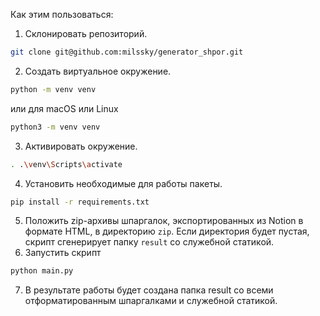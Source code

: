 Как этим пользоваться:
1. Склонировать репозиторий. 
```bash
git clone git@github.com:milssky/generator_shpor.git
```
2. Создать виртуальное окружение.
```bash
python -m venv venv
```
или для macOS или Linux
```bash
python3 -m venv venv
```
3. Активировать окружение.
```bash
. .\venv\Scripts\activate
```
4. Установить необходимые для работы пакеты.
```bash
pip install -r requirements.txt
```
5. Положить zip-архивы шпаргалок, экспортированных из Notion в формате HTML, в директорию `zip`. Если директория будет пустая, скрипт сгенерирует папку `result` со служебной статикой. 
6. Запустить скрипт
```bash
python main.py
```
7. В результате работы будет создана папка result со всеми отформатированным шпаргалками и служебной статикой.



